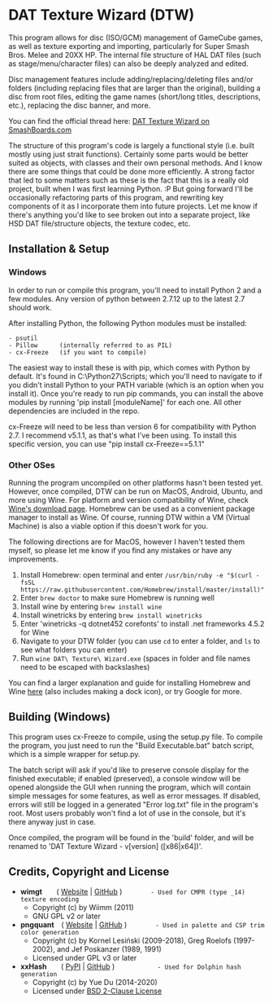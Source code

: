 # DAT Texture Wizard (DTW)
This program allows for disc (ISO/GCM) management of GameCube games, as well as texture exporting and importing, particularly for Super Smash Bros. Melee and 20XX HP. The internal file structure of HAL DAT files (such as stage/menu/character files) can also be deeply analyzed and edited.

Disc management features include adding/replacing/deleting files and/or folders (including replacing files that are larger than the original), building a disc from root files, editing the game names (short/long titles, descriptions, etc.), replacing the disc banner, and more.

You can find the official thread here: [DAT Texture Wizard on SmashBoards.com](https://smashboards.com/threads/dat-texture-wizard-current-version-6-1.373777/)

The structure of this program's code is largely a functional style (i.e. built mostly using just strait functions). Certainly some parts would be better suited as objects, with classes and their own personal methods. And I know there are some things that could be done more efficiently. A strong factor that led to some matters such as these is the fact that this is a really old project, built when I was first learning Python. :P But going forward I'll be occasionally refactoring parts of this program, and rewriting key components of it as I incorporate them into future projects. Let me know if there's anything you'd like to see broken out into a separate project, like HSD DAT file/structure objects, the texture codec, etc.

## Installation & Setup
### Windows
In order to run or compile this program, you'll need to install Python 2 and a few modules. Any version of python between 2.7.12 up to the latest 2.7 should work.

After installing Python, the following Python modules must be installed:

    - psutil
    - Pillow      (internally referred to as PIL)
    - cx-Freeze   (if you want to compile)

The easiest way to install these is with pip, which comes with Python by default. It's found in C:\Python27\Scripts; which you'll need to navigate to if you didn't install Python to your PATH variable (which is an option when you install it). Once you're ready to run pip commands, you can install the above modules by running 'pip install [moduleName]' for each one. All other dependencies are included in the repo.

cx-Freeze will need to be less than version 6 for compatibility with Python 2.7. I recommend v5.1.1, as that's what I've been using. To install this specific version, you can use "pip install cx-Freeze==5.1.1"

### Other OSes
Running the program uncompiled on other platforms hasn't been tested yet. However, once compiled, DTW can be run on MacOS, Android, Ubuntu, and more using Wine. For platform and version compatibility of Wine, check [Wine's download page](https://wiki.winehq.org/Download). Homebrew can be used as a convenient package manager to install as Wine. Of course, running DTW within a VM (Virtual Machine) is also a viable option if this doesn't work for you.

The following directions are for MacOS, however I haven't tested them myself, so please let me know if you find any mistakes or have any improvements.

   1. Install Homebrew: open terminal and enter `/usr/bin/ruby -e "$(curl -fsSL https://raw.githubusercontent.com/Homebrew/install/master/install)"`
   2. Enter `brew doctor` to make sure Homebrew is running well
   3. Install wine by entering `brew install wine`
   4. Install winetricks by entering `brew install winetricks`
   5. Enter 'winetricks -q dotnet452 corefonts' to install .net frameworks 4.5.2 for Wine
   6. Navigate to your DTW folder (you can use `cd` to enter a folder, and `ls` to see what folders you can enter)
   7. Run `wine DAT\ Texture\ Wizard.exe` (spaces in folder and file names need to be escaped with backslashes)

You can find a larger explanation and guide for installing Homebrew and Wine [here](https://www.davidbaumgold.com/tutorials/wine-mac/) (also includes making a dock icon), or try Google for more.

## Building (Windows)
This program uses cx-Freeze to compile, using the setup.py file. To compile the program, you just need to run the "Build Executable.bat" batch script, which is a simple wrapper for setup.py.

The batch script will ask if you'd like to preserve console display for the finished executable; if enabled (preserved), a console window will be opened alongside the GUI when running the program, which will contain simple messages for some features, as well as error messages. If disabled, errors will still be logged in a generated "Error log.txt" file in the program's root. Most users probably won't find a lot of use in the console, but it's there anyway just in case.

Once compiled, the program will be found in the 'build' folder, and will be renamed to 'DAT Texture Wizard - v[version] ([x86|x64])'.

## Credits, Copyright and License
* **wimgt**  ( [Website](https://szs.wiimm.de/wimgt/) | [GitHub](https://github.com/Wiimm/wiimms-szs-tools) )    `- Used for CMPR (type _14) texture encoding`
    - Copyright (c) by Wiimm (2011)
    - GNU GPL v2 or later
* **pngquant** ( [Website](https://pngquant.org/) | [GitHub](https://github.com/kornelski/pngquant) )    `- Used in palette and CSP trim color generation`
    - Copyright (c) by Kornel Lesiński (2009-2018), Greg Roelofs (1997-2002), and Jef Poskanzer (1989, 1991)
    - Licensed under GPL v3 or later
* **xxHash**  ( [PyPI](https://pypi.org/project/xxhash/) | [GitHub](https://github.com/ifduyue/python-xxhash) )      `- Used for Dolphin hash generation`
    - Copyright (c) by Yue Du (2014-2020)
    - Licensed under [BSD 2-Clause License](http://opensource.org/licenses/BSD-2-Clause)
